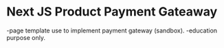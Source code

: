 # Next JS Product Payment Gateaway 

-page template use to implement payment gateway (sandbox).
-education purpose only.
